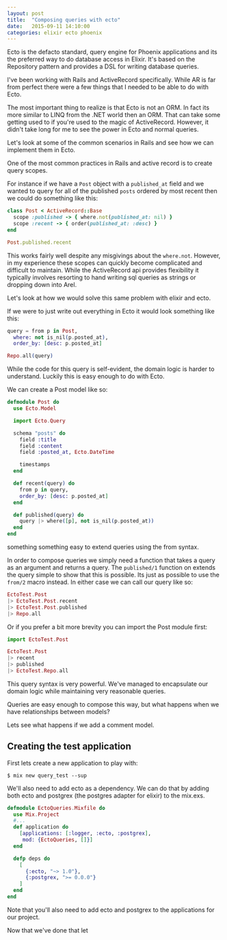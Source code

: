 ```yaml
---
layout: post
title:  "Composing queries with ecto"
date:   2015-09-11 14:10:00
categories: elixir ecto phoenix
---
```


Ecto is the defacto standard, query engine for Phoenix applications and its the preferred way to do database access in Elixir. It's based on the Repository pattern and provides a DSL for writing database queries.

I've been working with Rails and ActiveRecord specifically. While AR is far from perfect there were a few things that I needed to be able to do with Ecto.

The most important thing to realize is that Ecto is not an ORM. In fact its more similar to LINQ from the .NET world then an ORM. That can take some getting used to if you're used to the magic of ActiveRecord. However, it didn't take long for me to see the power in Ecto and normal queries.

Let's look at some of the common scenarios in Rails and see how we can implement them in Ecto.

One of the most common practices in Rails and active record is to create query scopes.

For instance if we have a `Post` object with a `published_at` field and we wanted to query for all of the published `posts` ordered by most recent then we could do something like this:

``` ruby
class Post < ActiveRecord::Base
  scope :published -> { where.not(published_at: nil) }
  scope :recent -> { order(published_at: :desc) }
end

Post.published.recent
```

This works fairly well despite any misgivings about the `where.not`. However, in my experience these scopes can quickly become complicated and difficult to maintain. While the ActiveRecord api provides flexibility it typically involves resorting to hand writing sql queries as strings or dropping down into Arel.

Let's look at how we would solve this same problem with elixir and ecto.

If we were to just write out everything in Ecto it would look something like this:

``` elixir
query = from p in Post,
  where: not is_nil(p.posted_at),
  order_by: [desc: p.posted_at]

Repo.all(query)
```

While the code for this query is self-evident, the domain logic is harder to understand. Luckily this is easy enough to do with Ecto.

We can create a Post model like so:

``` elixir
defmodule Post do
  use Ecto.Model

  import Ecto.Query

  schema "posts" do
    field :title
    field :content
    field :posted_at, Ecto.DateTime

    timestamps
  end

  def recent(query) do
    from p in query,
    order_by: [desc: p.posted_at]
  end

  def published(query) do
    query |> where([p], not is_nil(p.posted_at))
  end
end
```

something something easy to extend queries using the from syntax.

In order to compose queries we simply need a function that takes a query as an argument and returns a query. The `published/1` function on extends the query simple to show that this is possible. Its just as possible to use the `from/2` macro instead. In either case we can call our query like so:

``` elixir
EctoTest.Post
|> EctoTest.Post.recent
|> EctoTest.Post.published
|> Repo.all
```

Or if you prefer a bit more brevity you can import the Post module first:

``` elixir
import EctoTest.Post

EctoTest.Post
|> recent
|> published
|> EctoTest.Repo.all
```

This query syntax is very powerful. We've managed to encapsulate our domain logic while maintaining very reasonable queries.

Queries are easy enough to compose this way, but what happens when we have relationships between models?

Lets see what happens if we add a comment model.

## Creating the test application

First lets create a new application to play with:

    $ mix new query_test --sup

We'll also need to add ecto as a dependency. We can do that by adding both ecto and postgrex (the postgres adapter for elixir) to the mix.exs.

``` elixir
defmodule EctoQueries.Mixfile do
  use Mix.Project
  #...
  def application do
    [applications: [:logger, :ecto, :postgrex],
     mod: {EctoQueries, []}]
  end

  defp deps do
    [
      {:ecto, "~> 1.0"},
      {:postgrex, ">= 0.0.0"}
    ]
  end
end
```

Note that you'll also need to add ecto and postgrex to the applications for our project.

Now that we've done that let
